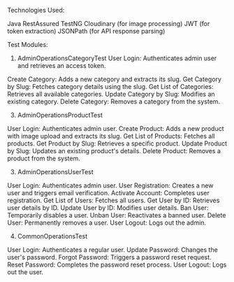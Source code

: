 Technologies Used:

Java
RestAssured
TestNG
Cloudinary (for image processing)
JWT (for token extraction)
JSONPath (for API response parsing)

Test Modules:

1. AdminOperationsCategoryTest
User Login: Authenticates admin user and retrieves an access token.

Create Category: Adds a new category and extracts its slug.
Get Category by Slug: Fetches category details using the slug.
Get List of Categories: Retrieves all available categories.
Update Category by Slug: Modifies an existing category.
Delete Category: Removes a category from the system.

3. AdminOperationsProductTest

User Login: Authenticates admin user.
Create Product: Adds a new product with image upload and extracts its slug.
Get List of Products: Fetches all products.
Get Product by Slug: Retrieves a specific product.
Update Product by Slug: Updates an existing product's details.
Delete Product: Removes a product from the system.

3. AdminOperationsUserTest

User Login: Authenticates admin user.
User Registration: Creates a new user and triggers email verification.
Activate Account: Completes user registration.
Get List of Users: Fetches all users.
Get User by ID: Retrieves user details by ID.
Update User by ID: Modifies user details.
Ban User: Temporarily disables a user.
Unban User: Reactivates a banned user.
Delete User: Permanently removes a user.
User Logout: Logs out the admin.

4. CommonOperationsTest

User Login: Authenticates a regular user.
Update Password: Changes the user's password.
Forgot Password: Triggers a password reset request.
Reset Password: Completes the password reset process.
User Logout: Logs out the user.


